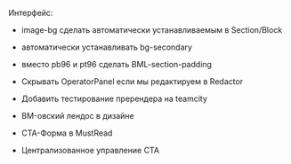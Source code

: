Интерфейс:
* image-bg сделать автоматически устанавливаемым в Section/Block
* автоматически устанавливать bg-secondary
* вместо pb96 и pt96 сделать BML-section-padding

* Скрывать OperatorPanel если мы редактируем в Redactor
* Добавить тестирование пререндера на teamcity
* BM-овский лендос в дизайне
* CTA-Форма в MustRead
* Централизованное управление CTA
